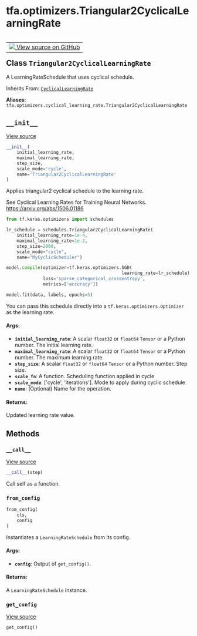 <div itemscope itemtype="http://developers.google.com/ReferenceObject">
<meta itemprop="name" content="tfa.optimizers.Triangular2CyclicalLearningRate" />
<meta itemprop="path" content="Stable" />
<meta itemprop="property" content="__call__"/>
<meta itemprop="property" content="__init__"/>
<meta itemprop="property" content="from_config"/>
<meta itemprop="property" content="get_config"/>
</div>

# tfa.optimizers.Triangular2CyclicalLearningRate

<!-- Insert buttons and diff -->

<table class="tfo-notebook-buttons tfo-api" align="left">

<td>
  <a target="_blank" href="https://github.com/tensorflow/addons/tree/r0.7/tensorflow_addons/optimizers/cyclical_learning_rate.py#L171-L228">
    <img src="https://www.tensorflow.org/images/GitHub-Mark-32px.png" />
    View source on GitHub
  </a>
</td></table>



<!-- Equality marker -->
## Class `Triangular2CyclicalLearningRate`

A LearningRateSchedule that uses cyclical schedule.

Inherits From: [`CyclicalLearningRate`](../../tfa/optimizers/CyclicalLearningRate.md)

**Aliases**: `tfa.optimizers.cyclical_learning_rate.Triangular2CyclicalLearningRate`

<!-- Placeholder for "Used in" -->


<h2 id="__init__"><code>__init__</code></h2>

<a target="_blank" href="https://github.com/tensorflow/addons/tree/r0.7/tensorflow_addons/optimizers/cyclical_learning_rate.py#L172-L228">View source</a>

``` python
__init__(
    initial_learning_rate,
    maximal_learning_rate,
    step_size,
    scale_mode='cycle',
    name='Triangular2CyclicalLearningRate'
)
```

Applies triangular2 cyclical schedule to the learning rate.

See Cyclical Learning Rates for Training Neural Networks. https://arxiv.org/abs/1506.01186


```python
from tf.keras.optimizers import schedules

lr_schedule = schedules.Triangular2CyclicalLearningRate(
    initial_learning_rate=1e-4,
    maximal_learning_rate=1e-2,
    step_size=2000,
    scale_mode="cycle",
    name="MyCyclicScheduler")

model.compile(optimizer=tf.keras.optimizers.SGD(
                                            learning_rate=lr_schedule),
              loss='sparse_categorical_crossentropy',
              metrics=['accuracy'])

model.fit(data, labels, epochs=5)
```

You can pass this schedule directly into a
`tf.keras.optimizers.Optimizer` as the learning rate.

#### Args:


* <b>`initial_learning_rate`</b>: A scalar `float32` or `float64` `Tensor` or
    a Python number.  The initial learning rate.
* <b>`maximal_learning_rate`</b>: A scalar `float32` or `float64` `Tensor` or
    a Python number.  The maximum learning rate.
* <b>`step_size`</b>: A scalar `float32` or `float64` `Tensor` or a
    Python number. Step size.
* <b>`scale_fn`</b>: A function. Scheduling function applied in cycle
* <b>`scale_mode`</b>: ['cycle', 'iterations']. Mode to apply during cyclic
    schedule
* <b>`name`</b>: (Optional) Name for the operation.


#### Returns:

Updated learning rate value.




## Methods

<h3 id="__call__"><code>__call__</code></h3>

<a target="_blank" href="https://github.com/tensorflow/addons/tree/r0.7/tensorflow_addons/optimizers/cyclical_learning_rate.py#L84-L98">View source</a>

``` python
__call__(step)
```

Call self as a function.


<h3 id="from_config"><code>from_config</code></h3>

``` python
from_config(
    cls,
    config
)
```

Instantiates a `LearningRateSchedule` from its config.


#### Args:


* <b>`config`</b>: Output of `get_config()`.


#### Returns:

A `LearningRateSchedule` instance.


<h3 id="get_config"><code>get_config</code></h3>

<a target="_blank" href="https://github.com/tensorflow/addons/tree/r0.7/tensorflow_addons/optimizers/cyclical_learning_rate.py#L100-L106">View source</a>

``` python
get_config()
```








